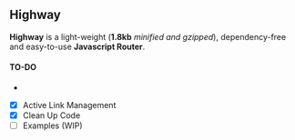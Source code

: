 ## Highway
**Highway** is a light-weight (**1.8kb** *minified and gzipped*), dependency-free and easy-to-use **Javascript Router**.

#### TO-DO
-
- [x] Active Link Management
- [x] Clean Up Code
- [ ] Examples (WIP)